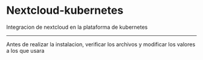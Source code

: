 # Nextcloud-kubernetes
Integracion de nextcloud en la plataforma de kubernetes

---
Antes de realizar la instalacion, verificar los archivos y modificar los valores a los que usara
